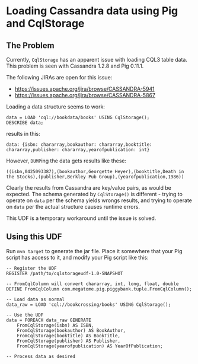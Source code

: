 # Loading Cassandra data using Pig and CqlStorage

## The Problem

Currently, `CqlStorage` has an apparent issue with loading CQL3 table data. This problem is seen with Cassandra 1.2.8 and Pig 0.11.1.

The following JIRAs are open for this issue:
* https://issues.apache.org/jira/browse/CASSANDRA-5941
* https://issues.apache.org/jira/browse/CASSANDRA-5867

Loading a data structure seems to work:

    data = LOAD 'cql://bookdata/books' USING CqlStorage();
    DESCRIBE data;

results in this:

    data: {isbn: chararray,bookauthor: chararray,booktitle: chararray,publisher: chararray,yearofpublication: int}

However, `DUMP`ing the data gets results like these:

    ((isbn,0425093387),(bookauthor,Georgette Heyer),(booktitle,Death in the Stocks),(publisher,Berkley Pub Group),(yearofpublication,1986))

Clearly the results from Cassandra are key/value pairs, as would be expected. The schema generated by `CqlStorage()` is different - trying to operate on `data` per the schema yields wrongs results, and trying to operate on `data` per the actual structure causes runtime errors.

This UDF is a temporary workaround until the issue is solved.

## Using this UDF
Run `mvn target` to generate the jar file. Place it somewhere that your Pig script has access to it, and modify your Pig script like this:

    -- Register the UDF
    REGISTER /path/to/cqlstorageudf-1.0-SNAPSHOT
    
    -- FromCqlColumn will convert chararray, int, long, float, double
    DEFINE FromCqlColumn com.megatome.pig.piggybank.tuple.FromCqlColumn();
    
    -- Load data as normal
    data_raw = LOAD 'cql://bookcrossing/books' USING CqlStorage();
    
    -- Use the UDF
    data = FOREACH data_raw GENERATE
        FromCqlStorage(isbn) AS ISBN,
        FromCqlStorage(bookauthor) AS BookAuthor,
        FromCqlStorage(booktitle) AS BookTitle,
        FromCqlStorage(publisher) AS Publisher,
        FromCqlStorage(yearofpublication) AS YearOfPublication;
        
    -- Process data as desired
